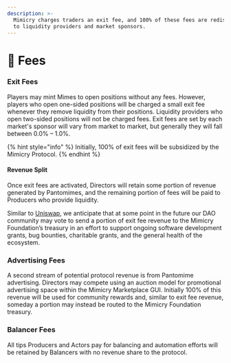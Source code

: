 ```yaml
---
description: >-
  Mimicry charges traders an exit fee, and 100% of these fees are redistributed
  to liquidity providers and market sponsors.
---
```


# 📌 Fees

### **Exit Fees**

Players may mint Mimes to open positions without any fees. However, players who open one-sided positions will be charged a small exit fee whenever they remove liquidity from their positions. Liquidity providers who open two-sided positions will not be charged fees. Exit fees are set by each market's sponsor will vary from market to market, but generally they will fall between 0.0% – 1.0%.

{% hint style="info" %}
Initially, 100% of exit fees will be subsidized by the Mimicry Protocol.
{% endhint %}

#### Revenue Split

Once exit fees are activated, Directors will retain some portion of revenue generated by Pantomimes, and the remaining portion of fees will be paid to Producers who provide liquidity.

Similar to [Uniswap](https://gov.uniswap.org/t/fee-switch-pilot-update-vote/19514), we anticipate that at some point in the future our DAO community may vote to send a portion of exit fee revenue to the Mimicry Foundation’s treasury in an effort to support ongoing software development grants, bug bounties, charitable grants, and the general health of the ecosystem.&#x20;

### **Advertising** Fees

A second stream of potential protocol revenue is from Pantomime advertising. Directors may compete using an auction model for promotional advertising space within the Mimicry Marketplace GUI. Initially 100% of this revenue will be used for community rewards and, similar to exit fee revenue, someday a portion may instead be routed to the Mimicry Foundation treasury.

### Balancer Fees

All tips Producers and Actors pay for balancing and automation efforts will be retained by Balancers with no revenue share to the protocol.
